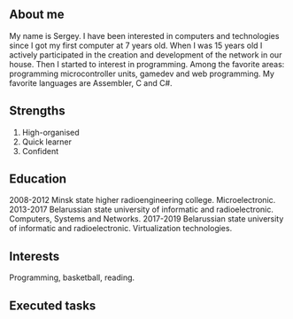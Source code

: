  ## About me

My name is Sergey. I have been interested in computers and technologies since I got my first computer at 7 years old. When I was 15 years old I actively participated in the creation and development of the network in our house. Then I started to interest in programming. Among the favorite areas: programming microcontroller units, gamedev and web programming. My favorite languages are Assembler, C and C#.

## Strengths

1. High-organised
2. Quick learner
3. Confident

 ## Education
 
 2008-2012 Minsk state higher radioengineering college. Microelectronic.
 2013-2017 Belarussian state university of informatic and radioelectronic. Computers, Systems and Networks.
 2017-2019 Belarussian state university of informatic and radioelectronic. Virtualization technologies.
 
 ## Interests
 
 Programming, basketball, reading.
 
 ## Executed tasks
 
 
